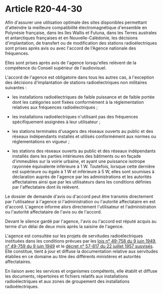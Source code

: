 # Article R20-44-30

Afin d'assurer une utilisation optimale des sites disponibles permettant d'atteindre la meilleure compatibilité électromagnétique d'ensemble en Polynésie française, dans les îles Wallis et Futuna, dans les Terres australes et antarctiques françaises et en Nouvelle-Calédonie, les décisions d'implantation, de transfert ou de modification des stations radioélectriques sont prises après avis ou avec l'accord de l'Agence nationale des fréquences.

Elles sont prises après avis de l'agence lorsqu'elles relèvent de la compétence du Conseil supérieur de l'audiovisuel.

L'accord de l'agence est obligatoire dans tous les autres cas, à l'exception des décisions d'implantation de stations radioélectriques non militaires suivantes :

- les installations radioélectriques de faible puissance et de faible portée dont les catégories sont fixées conformément à la réglementation relatives aux fréquences radioélectriques ;

- les installations radioélectriques n'utilisant pas des fréquences spécifiquement assignées à leur utilisateur ;

- les stations terminales d'usagers des réseaux ouverts au public et des réseaux indépendants installés et utilisés conformément aux normes ou réglementations en vigueur ;

- les stations des réseaux ouverts au public et des réseaux indépendants installés dans les parties intérieures des bâtiments ou en façade d'immeubles sur la voirie urbaine, et ayant une puissance isotrope rayonnée équivalente inférieure à 1 W. Toutefois, lorsque cette dernière est supérieure ou égale à 1 W et inférieure à 5 W, elles sont soumises à déclaration auprès de l'agence par les administrations et les autorités affectataires ainsi que par les utilisateurs dans les conditions définies par l'affectataire dont ils relèvent.

Le dossier de demande d'avis ou d'accord peut être transmis directement par l'utilisateur à l'agence si l'administration ou l'autorité affectataire en est d'accord. L'agence informe alors directement l'utilisateur et l'administration ou l'autorité affectataire de l'avis ou de l'accord.

Devant le silence gardé par l'agence, l'avis ou l'accord est réputé acquis au terme d'un délai de deux mois après la saisine de l'agence.

L'agence est consultée sur les projets de servitudes radioélectriques instituées dans les conditions prévues par les [lois n° 49-758 du 9 juin 1949][1], [n° 49-759 du 9 juin 1949][2] et le [décret n° 57-817 du 22 juillet 1957 susvisés][3]. Elle constitue, tient à jour et diffuse la documentation relative aux servitudes établies en ce domaine au titre des différents ministères et autorités affectataires.

En liaison avec les services et organismes compétents, elle établit et diffuse les documents, répertoires et fichiers relatifs aux installations radioélectriques et aux zones de groupement des installations radioélectriques.

 [1]: /affichTexte.do?cidTexte=JORFTEXT000000314440&categorieLien=cid
 [2]: /affichTexte.do?cidTexte=JORFTEXT000000692907&categorieLien=cid
 [3]: /affichTexte.do?cidTexte=JORFTEXT000000704618&categorieLien=cid
